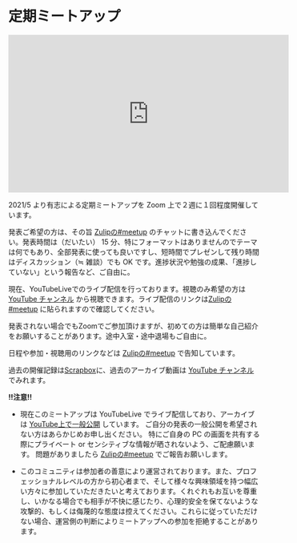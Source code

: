 # 定期ミートアップ

<iframe width="560" height="315" src="https://www.youtube.com/embed/zA_Hy9E0cp4" title="YouTube video player" frameborder="0" allow="accelerometer; autoplay; clipboard-write; encrypted-media; gyroscope; picture-in-picture" allowfullscreen></iframe>

2021/5 より有志による定期ミートアップを Zoom 上で２週に１回程度開催しています。

発表ご希望の方は、その旨 [Zulipの#meetup](https://prog-lang-sys-ja.zulipchat.com/#narrow/stream/344423-meetup) のチャットに書き込んでください。発表時間は（だいたい） 15 分、特にフォーマットはありませんのでテーマは何でもあり、全部発表に使っても良いですし、短時間でプレゼンして残り時間はディスカッション（≒ 雑談）でも OK です。進捗状況や勉強の成果、「進捗していない」という報告など、ご自由に。

現在、YouTubeLiveでのライブ配信を行っております。視聴のみ希望の方は [YouTube チャンネル](https://www.youtube.com/channel/UCgb02BlIypK-283D46-C3lw) から視聴できます。ライブ配信のリンクは[Zulipの#meetup](https://prog-lang-sys-ja.zulipchat.com/#narrow/stream/344423-meetup) に貼られますので確認してください。

発表されない場合でもZoomでご参加頂けますが、初めての方は簡単な自己紹介をお願いすることがあります。途中入室・途中退場もご自由に。

日程や参加・視聴用のリンクなどは [Zulipの#meetup](https://prog-lang-sys-ja.zulipchat.com/#narrow/stream/344423-meetup) で告知しています。

過去の開催記録は[Scrapbox](https://scrapbox.io/prog-lang-sys-ja/%E5%AE%9A%E6%9C%9F%E3%83%9F%E3%83%BC%E3%83%88%E3%82%A2%E3%83%83%E3%83%97)に、過去のアーカイブ動画は [YouTube チャンネル](https://www.youtube.com/channel/UCgb02BlIypK-283D46-C3lw) でみれます。

**!!注意!!**

- 現在このミートアップは YouTubeLive でライブ配信しており、アーカイブは [YouTube上で一般公開](https://www.youtube.com/channel/UCgb02BlIypK-283D46-C3lw) しています。
  ご自分の発表の一般公開を希望されない方はあらかじめお申し出ください。
  特にご自身の PC の画面を共有する際にプライベート or センシティブな情報が晒されないよう、ご配慮願います。
  問題がありましたら [Zulipの#meetup](https://prog-lang-sys-ja.zulipchat.com/#narrow/stream/344423-meetup) でご報告お願いします。

- このコミュニティは参加者の善意により運営されております。また、プロフェッショナルレベルの方から初心者まで、そして様々な興味領域を持つ幅広い方々に参加していただきたいと考えております。くれぐれもお互いを尊重し、いかなる場合でも相手が不快に感じたり、心理的安全を保てないような攻撃的、もしくは侮蔑的な態度は控えてください。これらに従っていただけない場合、運営側の判断によりミートアップへの参加を拒絶することがあります。


